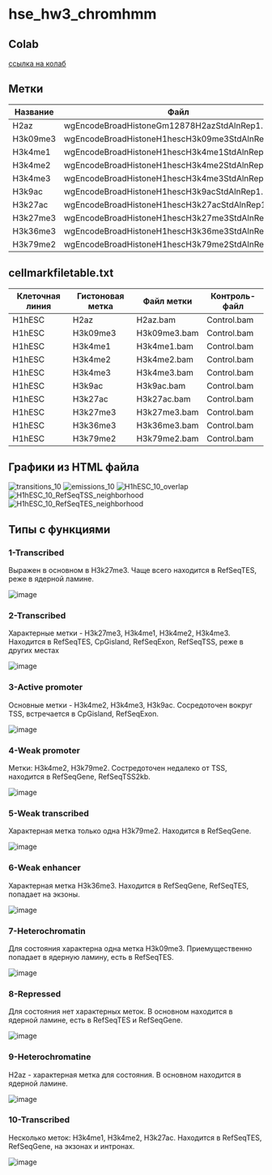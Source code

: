 # hse_hw3_chromhmm
## Colab
[ссылка на колаб](https://colab.research.google.com/drive/1uUXhgnoPCbGP2ZsV7fpZS-LaxL2Qzx16?usp=sharing)
## Метки
| Название | Файл                                             |
|----------|--------------------------------------------------|
| H2az     | wgEncodeBroadHistoneGm12878H2azStdAlnRep1.bam    |
| H3k09me3 | wgEncodeBroadHistoneH1hescH3k09me3StdAlnRep1.bam |
| H3k4me1  | wgEncodeBroadHistoneH1hescH3k4me1StdAlnRep1.bam  |
| H3k4me2  | wgEncodeBroadHistoneH1hescH3k4me2StdAlnRep1.bam  |
| H3k4me3  | wgEncodeBroadHistoneH1hescH3k4me3StdAlnRep1.bam  |
| H3k9ac   | wgEncodeBroadHistoneH1hescH3k9acStdAlnRep1.bam   |
| H3k27ac  | wgEncodeBroadHistoneH1hescH3k27acStdAlnRep1.bam  |
| H3k27me3 | wgEncodeBroadHistoneH1hescH3k27me3StdAlnRep1.bam |
| H3k36me3 | wgEncodeBroadHistoneH1hescH3k36me3StdAlnRep1.bam |
| H3k79me2 | wgEncodeBroadHistoneH1hescH3k79me2StdAlnRep1.bam |
## cellmarkfiletable.txt
|Клеточная линия|Гистоновая метка|Файл метки|Контроль-файл|
|--------|----------|--------------|-------------|
| H1hESC | H2az     | H2az.bam     | Control.bam |
| H1hESC | H3k09me3 | H3k09me3.bam | Control.bam |
| H1hESC | H3k4me1  | H3k4me1.bam  | Control.bam |
| H1hESC | H3k4me2  | H3k4me2.bam  | Control.bam |
| H1hESC | H3k4me3  | H3k4me3.bam  | Control.bam |
| H1hESC | H3k9ac   | H3k9ac.bam   | Control.bam |
| H1hESC | H3k27ac  | H3k27ac.bam  | Control.bam |
| H1hESC | H3k27me3 | H3k27me3.bam | Control.bam |
| H1hESC | H3k36me3 | H3k36me3.bam | Control.bam |
| H1hESC | H3k79me2 | H3k79me2.bam | Control.bam |
## Графики из HTML файла
![transitions_10](https://user-images.githubusercontent.com/115037034/229914974-3c7ad2a2-1496-4337-8617-316d35d18735.png)
![emissions_10](https://user-images.githubusercontent.com/115037034/229915038-4c74c4ef-17a4-4de3-a88a-1a712130e5b4.png)
![H1hESC_10_overlap](https://user-images.githubusercontent.com/115037034/229915101-f7d94be4-a722-4adf-a52b-dac47035a1a0.png)
![H1hESC_10_RefSeqTSS_neighborhood](https://user-images.githubusercontent.com/115037034/229915132-a39aa836-ab6a-4d28-902d-6c53ac8157ee.png)
![H1hESC_10_RefSeqTES_neighborhood](https://user-images.githubusercontent.com/115037034/229915167-5a03608f-5478-44a6-9903-6b473f2322fb.png)
## Типы с функциями
### 1-Transcribed
Выражен в основном в H3k27me3. Чаще всего находится в RefSeqTES, реже в ядерной ламине.

![image](https://user-images.githubusercontent.com/115037034/230182754-11573084-9a9f-405a-be68-44b3e1260413.png)
### 2-Transcribed
Характерные метки - H3k27me3, H3k4me1, H3k4me2, H3k4me3. Находится в RefSeqTES, CpGisland, RefSeqExon, RefSeqTSS, реже в других местах

![image](https://user-images.githubusercontent.com/115037034/230184263-134c2b2d-7da8-4b0b-a365-1d2f5e74b102.png)

### 3-Active promoter
Основные метки - H3k4me2, H3k4me3, H3k9ac. Сосредоточен вокруг TSS, встречается в CpGisland, RefSeqExon.

![image](https://user-images.githubusercontent.com/115037034/230184997-11aea509-4437-4c4f-9e7f-5e964839a721.png)

### 4-Weak promoter
Метки: H3k4me2, H3k79me2. Состредоточен недалеко от TSS, находится в RefSeqGene, RefSeqTSS2kb.

![image](https://user-images.githubusercontent.com/115037034/230191714-71de072b-9ec9-40d6-93ae-829249d86fe8.png)

### 5-Weak transcribed
Характерная метка только одна H3k79me2. Находится в RefSeqGene. 

![image](https://user-images.githubusercontent.com/115037034/230192201-e40faf0e-44d6-43ce-8c23-ad8540dd45a1.png)

### 6-Weak enhancer
Характерная метка H3k36me3. Находится в RefSeqGene, RefSeqTES, попадает на экзоны.

![image](https://user-images.githubusercontent.com/115037034/230190696-708fd131-30e7-4fec-947d-44a8c4a5d8bb.png)

### 7-Heterochromatin
Для состояния характерна одна метка H3k09me3. Приемущественно попадает в ядерную ламину, есть в RefSeqTES.

![image](https://user-images.githubusercontent.com/115037034/230188920-708e9fa6-d842-4ac6-a00f-fe3ffd7665a9.png)

### 8-Repressed
Для состояния нет характерных меток. В основном находится в ядерной ламине, есть в RefSeqTES и RefSeqGene.

![image](https://user-images.githubusercontent.com/115037034/230190247-5c06e77b-c127-4cf3-8a18-9fcc1625d9dc.png)

### 9-Heterochromatine
H2az - характерная метка для состояния. В основном находится в ядерной ламине.

![image](https://user-images.githubusercontent.com/115037034/230193315-0d06f0b7-941d-4bd9-879e-7224a82816ff.png)

### 10-Transcribed
Несколько меток:  H3k4me1, H3k4me2, H3k27ac. Находится в RefSeqTES, RefSeqGene, на экзонах и интронах.

![image](https://user-images.githubusercontent.com/115037034/230191289-e9302ac5-4f34-4a45-aff7-144e3f63c318.png)


